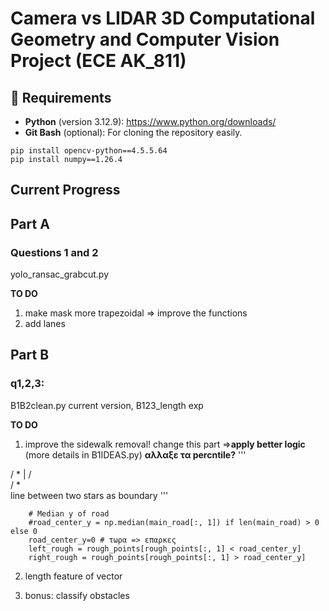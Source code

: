 # Camera vs LIDAR 3D Computational Geometry and Computer Vision Project (ECE AK_811)

## 🔧 Requirements
  
- **Python** (version 3.12.9): https://www.python.org/downloads/  
- **Git Bash** (optional): For cloning the repository easily.
```
pip install opencv-python==4.5.5.64
pip install numpy==1.26.4
```

## Current Progress

## Part A
### Questions 1 and 2
yolo_ransac_grabcut.py

**TO DO**
1. make mask more trapezoidal => improve the functions
2. add lanes

## Part B
### q1,2,3:
B1B2clean.py current version, B123_length exp

**TO DO**
1. improve the sidewalk removal!
change this part =>**apply better logic** (more details in B1IDEAS.py)
**αλλαξε τα percntile?**
'''

  /    *  |
 /         \
/    *      \
line between two stars as boundary 
'''
``` 
    # Median y of road
    #road_center_y = np.median(main_road[:, 1]) if len(main_road) > 0 else 0
    road_center_y=0 # τωρα => επαρκες
    left_rough = rough_points[rough_points[:, 1] < road_center_y]
    right_rough = rough_points[rough_points[:, 1] > road_center_y]
```
2. length feature of vector

3. bonus: classify obstacles



